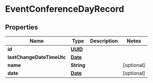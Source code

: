 
# EventConferenceDayRecord

## Properties
Name | Type | Description | Notes
------------ | ------------- | ------------- | -------------
**id** | [**UUID**](UUID.md) |  | 
**lastChangeDateTimeUtc** | [**Date**](Date.md) |  | 
**name** | **String** |  |  [optional]
**date** | [**Date**](Date.md) |  |  [optional]



